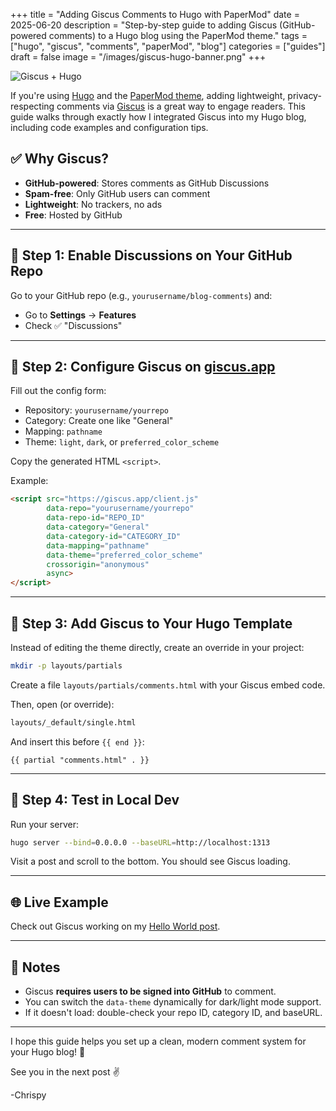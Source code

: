 +++
title = "Adding Giscus Comments to Hugo with PaperMod"
date = 2025-06-20
description = "Step-by-step guide to adding Giscus (GitHub-powered comments) to a Hugo blog using the PaperMod theme."
tags = ["hugo", "giscus", "comments", "paperMod", "blog"]
categories = ["guides"]
draft = false
image = "/images/giscus-hugo-banner.png"
+++



![Giscus + Hugo](/images/giscus-hugo-banner.png)

If you're using [Hugo](https://gohugo.io/) and the [PaperMod theme](https://github.com/adityatelange/hugo-PaperMod), adding lightweight, privacy-respecting comments via [Giscus](https://giscus.app/) is a great way to engage readers. This guide walks through exactly how I integrated Giscus into my Hugo blog, including code examples and configuration tips.

## ✅ Why Giscus?

* **GitHub-powered**: Stores comments as GitHub Discussions
* **Spam-free**: Only GitHub users can comment
* **Lightweight**: No trackers, no ads
* **Free**: Hosted by GitHub

---

## 🔧 Step 1: Enable Discussions on Your GitHub Repo

Go to your GitHub repo (e.g., `yourusername/blog-comments`) and:

* Go to **Settings** → **Features**
* Check ✅ "Discussions"

---

## 🔧 Step 2: Configure Giscus on [giscus.app](https://giscus.app/)

Fill out the config form:

* Repository: `yourusername/yourrepo`
* Category: Create one like "General"
* Mapping: `pathname`
* Theme: `light`, `dark`, or `preferred_color_scheme`

Copy the generated HTML `<script>`.

Example:

```html
<script src="https://giscus.app/client.js"
        data-repo="yourusername/yourrepo"
        data-repo-id="REPO_ID"
        data-category="General"
        data-category-id="CATEGORY_ID"
        data-mapping="pathname"
        data-theme="preferred_color_scheme"
        crossorigin="anonymous"
        async>
</script>
```

---

## 🔧 Step 3: Add Giscus to Your Hugo Template

Instead of editing the theme directly, create an override in your project:

```bash
mkdir -p layouts/partials
```

Create a file `layouts/partials/comments.html` with your Giscus embed code.

Then, open (or override):

```bash
layouts/_default/single.html
```

And insert this before `{{ end }}`:

```go-html-template
{{ partial "comments.html" . }}
```

---

## 🧪 Step 4: Test in Local Dev

Run your server:

```bash
hugo server --bind=0.0.0.0 --baseURL=http://localhost:1313
```

Visit a post and scroll to the bottom. You should see Giscus loading.

---

## 🌐 Live Example

Check out Giscus working on my [Hello World post](https://chrispy.me/posts/hello-world/).

---

## 📌 Notes

* Giscus **requires users to be signed into GitHub** to comment.
* You can switch the `data-theme` dynamically for dark/light mode support.
* If it doesn't load: double-check your repo ID, category ID, and baseURL.

---

I hope this guide helps you set up a clean, modern comment system for your Hugo blog! 🚀

See you in the next post ✌️

-Chrispy